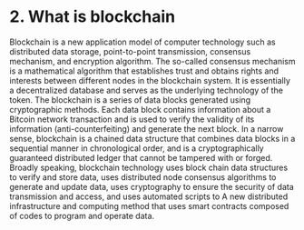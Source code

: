 # 2. What is blockchain

Blockchain is a new application model of computer technology such as distributed data storage, point-to-point transmission, consensus mechanism, and encryption algorithm. The so-called consensus mechanism is a mathematical algorithm that establishes trust and obtains rights and interests between different nodes in the blockchain system. It is essentially a decentralized database and serves as the underlying technology of the token. The blockchain is a series of data blocks generated using cryptographic methods. Each data block contains information about a Bitcoin network transaction and is used to verify the validity of its information (anti-counterfeiting) and generate the next block. In a narrow sense, blockchain is a chained data structure that combines data blocks in a sequential manner in chronological order, and is a cryptographically guaranteed distributed ledger that cannot be tampered with or forged. Broadly speaking, blockchain technology uses block chain data structures to verify and store data, uses distributed node consensus algorithms to generate and update data, uses cryptography to ensure the security of data transmission and access, and uses automated scripts to A new distributed infrastructure and computing method that uses smart contracts composed of codes to program and operate data.
